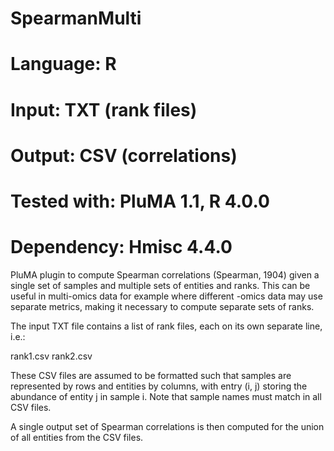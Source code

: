 # SpearmanMulti
# Language: R
# Input: TXT (rank files)
# Output: CSV (correlations)
# Tested with: PluMA 1.1, R 4.0.0
# Dependency: Hmisc 4.4.0

PluMA plugin to compute Spearman correlations (Spearman, 1904) given
 a single set of samples and multiple sets of entities and ranks.
This can be useful in multi-omics data for example where different -omics
data may use separate metrics, making it necessary to compute separate sets of ranks.

The input TXT file contains a list of rank files, each on its own separate line, i.e.:

rank1.csv
rank2.csv

These CSV files are assumed to be formatted such that samples are represented by rows
and entities by columns, with entry (i, j) storing the abundance of entity j in sample i.
Note that sample names must match in all CSV files.

A single output set of Spearman correlations is then computed for the union of all 
entities from the CSV files.
